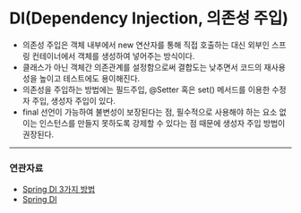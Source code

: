 # DI(Dependency Injection, 의존성 주입)

- 의존성 주입은 객체 내부에서 new 연산자를 통해 직접 호출하는 대신 외부인 스프링 컨테이너에서 객체를 생성하여 넣어주는 방식이다.
- 클래스가 아닌 객체간 의존관계를 설정함으로써 결합도는 낮추면서 코드의 재사용성을 높이고 테스트에도 용이해진다.
- 의존성을 주입하는 방법에는 필드주입, @Setter 혹은 set() 메서드를 이용한 수정자 주입, 생성자 주입이 있다.
- final 선언이 가능하여 불변성이 보장된다는 점, 필수적으로 사용해야 하는 요소 없이는 인스턴스를 만들지 못하도록 강제할 수 있다는 점 때문에 생성자 주입 방법이 권장된다.

---
### 연관자료
- [Spring DI 3가지 방법](https://cheershennah.tistory.com/227)
- [Spring DI](https://chanhuiseok.github.io/posts/spring-5/)